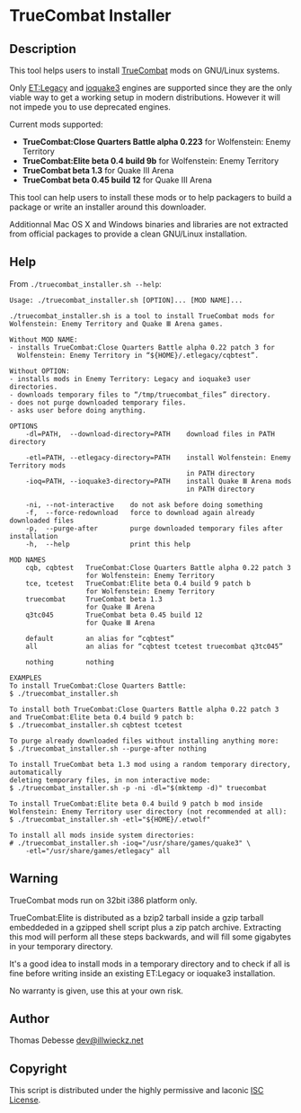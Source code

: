 TrueCombat Installer
====================

Description
-----------

This tool helps users to install [TrueCombat](http://truecombatelite.com/) mods on GNU/Linux systems.

Only [ET:Legacy](http://etlegacy.com/) and [ioquake3](http://ioquake3.org/) engines are supported since they are the only viable way to get a working setup in modern distributions. However it will not impede you to use deprecated engines.

Current mods supported:

* **TrueCombat:Close Quarters Battle alpha 0.223** for Wolfenstein: Enemy Territory
* **TrueCombat:Elite beta 0.4 build 9b** for Wolfenstein: Enemy Territory
* **TrueCombat beta 1.3** for Quake Ⅲ Arena
* **TrueCombat beta 0.45 build 12** for Quake Ⅲ Arena

This tool can help users to install these mods or to help packagers to build a package or write an installer around this downloader.

Additionnal Mac OS X and Windows binaries and libraries are not extracted from official packages to provide a clean GNU/Linux installation.

Help
----

From `./truecombat_installer.sh --help`:

```
Usage: ./truecombat_installer.sh [OPTION]... [MOD NAME]...

./truecombat_installer.sh is a tool to install TrueCombat mods for
Wolfenstein: Enemy Territory and Quake Ⅲ Arena games.

Without MOD NAME:
- installs TrueCombat:Close Quarters Battle alpha 0.22 patch 3 for
  Wolfenstein: Enemy Territory in “${HOME}/.etlegacy/cqbtest”.

Without OPTION:
- installs mods in Enemy Territory: Legacy and ioquake3 user directories.
- downloads temporary files to “/tmp/truecombat_files” directory.
- does not purge downloaded temporary files.
- asks user before doing anything.

OPTIONS
	-dl=PATH,  --download-directory=PATH    download files in PATH directory

	-etl=PATH, --etlegacy-directory=PATH    install Wolfenstein: Enemy Territory mods
	                                        in PATH directory
	-ioq=PATH, --ioquake3-directory=PATH    install Quake Ⅲ Arena mods
	                                        in PATH directory

	-ni, --not-interactive    do not ask before doing something
	-f,  --force-redownload   force to download again already downloaded files
	-p,  --purge-after        purge downloaded temporary files after installation
	-h,  --help               print this help

MOD NAMES
	cqb, cqbtest   TrueCombat:Close Quarters Battle alpha 0.22 patch 3
	               for Wolfenstein: Enemy Territory
	tce, tcetest   TrueCombat:Elite beta 0.4 build 9 patch b
	               for Wolfenstein: Enemy Territory
	truecombat     TrueCombat beta 1.3
	               for Quake Ⅲ Arena
	q3tc045        TrueCombat beta 0.45 build 12
	               for Quake Ⅲ Arena

	default        an alias for “cqbtest”
	all            an alias for “cqbtest tcetest truecombat q3tc045”

	nothing        nothing

EXAMPLES
To install TrueCombat:Close Quarters Battle:
$ ./truecombat_installer.sh

To install both TrueCombat:Close Quarters Battle alpha 0.22 patch 3
and TrueCombat:Elite beta 0.4 build 9 patch b:
$ ./truecombat_installer.sh cqbtest tcetest

To purge already downloaded files without installing anything more:
$ ./truecombat_installer.sh --purge-after nothing

To install TrueCombat beta 1.3 mod using a random temporary directory, automatically
deleting temporary files, in non interactive mode:
$ ./truecombat_installer.sh -p -ni -dl="$(mktemp -d)" truecombat

To install TrueCombat:Elite beta 0.4 build 9 patch b mod inside
Wolfenstein: Enemy Territory user directory (not recommended at all):
$ ./truecombat_installer.sh -etl="${HOME}/.etwolf"

To install all mods inside system directories:
# ./truecombat_installer.sh -ioq="/usr/share/games/quake3" \
    -etl="/usr/share/games/etlegacy" all
```

Warning
-------

TrueCombat mods run on 32bit i386 platform only.

TrueCombat:Elite is distributed as a bzip2 tarball inside a gzip tarball embeddeded in a gzipped shell script plus a zip patch archive.
Extracting this mod will perform all these steps backwards, and will fill some gigabytes in your temporary directory.

It's a good idea to install mods in a temporary directory and to check if all is fine before writing inside an existing ET:Legacy or ioquake3 installation.

No warranty is given, use this at your own risk.

Author
------

Thomas Debesse <dev@illwieckz.net>

Copyright
---------

This script is distributed under the highly permissive and laconic [ISC License](COPYING.md).
